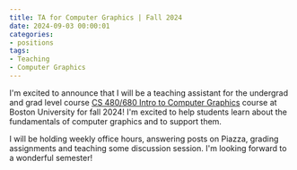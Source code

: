 ```yaml
---
title: TA for Computer Graphics | Fall 2024
date: 2024-09-03 00:00:01
categories:
- positions
tags: 
- Teaching
- Computer Graphics
---
```

I'm excited to announce that I will be a teaching assistant for the undergrad and grad level course [CS 480/680 Intro to Computer Graphics](https://www.bu.edu/academics/cas/courses/cas-cs-480/) course at Boston University for fall 2024! I'm excited to help students learn about the fundamentals of computer graphics and to support them.

I will be holding weekly office hours, answering posts on Piazza, grading assignments and teaching some discussion session. I'm looking forward to a wonderful semester!


